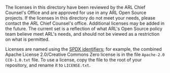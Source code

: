 The licenses in this directory have been reviewed by the ARL Chief Counsel's
Office and are approved for use in any ARL Open Source projects.  If the
licenses in this directory do not meet your needs, please contact the ARL
Chief Counsel's office.  Additional licenses may be added in the future.  The
current set is a reflection of what ARL's Open Source policy team believe
meet ARL's needs, and should not be viewed as a restriction on what is
permitted.

Licenses are named using the [SPDX identifiers](https://spdx.org/licenses/);
for example, the combined Apache License 2.0/Creative Commons Zero license is
in the file `Apache-2.0 CC0-1.0.txt` file.  To use a license, copy the file to
the root of your repository, and rename it to `LICENSE.txt`.
